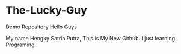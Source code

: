 # The-Lucky-Guy
Demo Repository
Hello Guys

My name Hengky Satria Putra, This is My New Github. I just learning Programing.
